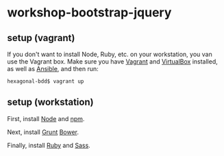 # workshop-bootstrap-jquery

## setup (vagrant)

If you don't want to install Node, Ruby, etc. on your workstation, you van use the Vagrant box. Make sure you have
[Vagrant](https://www.vagrantup.com/docs/installation/) and [VirtualBox](https://www.virtualbox.org/wiki/Downloads)
installed, as well as [Ansible](http://docs.ansible.com/ansible/intro_installation.html), and then run:

```
hexagonal-bdd$ vagrant up
```

## setup (workstation)

First, install [Node](https://nodejs.org/en/download/) and [npm](https://docs.npmjs.com/getting-started/installing-node#updating-npm).

Next, install [Grunt](http://gruntjs.com/getting-started#installing-the-cli) [Bower](https://bower.io/#install-bower).

Finally, install [Ruby](https://www.ruby-lang.org/en/documentation/installation/) and [Sass](http://sass-lang.com/install).
